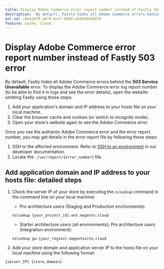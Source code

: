 ```yaml
---
title: Display Adobe Commerce error report number instead of Fastly 503 error
description: 'By default, Fastly hides all Adobe Commerce errors behind the **503 Service Unavailable** error. To display the Adobe Commerce error log report number (to be able to find it in logs and see the error details), open the website omitting Fastly using these steps:'
exl-id: c0a4a9f8-a674-4cef-8088-e844594e6076
feature: Cache, Cloud
---
```

# Display Adobe Commerce error report number instead of Fastly 503 error

By default, Fastly hides all Adobe Commerce errors behind the **503 Service Unavailable** error. To display the Adobe Commerce error log report number (to be able to find it in logs and see the error details), open the website omitting Fastly using these steps:

1. Add your application's domain and IP address to your hosts file on your local machine.
1. Clear the browser cache and cookies (or switch to incognito mode).
1. Open your store's website again to see the Adobe Commerce error.

Once you see the authentic Adobe Commerce error and the error report number, you may get details in the error report file by following these steps:

1. SSH to the affected environment. Refer to [SSH to an environment](https://devdocs.magento.com/guides/v2.3/cloud/env/environments-ssh.html#ssh) in our developer documentation.
1. Locate the `./var/report/{error_number}` file.

## Add application domain and IP address to your hosts file: detailed steps

1. Check the server IP of your store by executing the `nslookup` command in the command line on your local machine:
    * Pro architecture users (Staging and Production environments):

    ```
    nslookup {your_project_id}.ent.magento.cloud
    ```
    
    * Starter architecture users (all environments); Pro architecture users (Integration environment):
    
    ```
    nslookup gw.{your_region}.magentosite.cloud
    ```

1. Add your store domain and application server IP to the hosts file on your local machine using the following format:

```
{server_IP} {store_domain}
```

